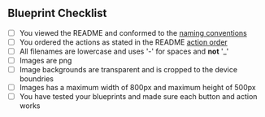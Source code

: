 ## Blueprint Checklist
<!--
  Put an `x` in the boxes that apply. You can also fill these out after
  creating the PR. If you're unsure about any of them, don't hesitate to ask.
-->

- [ ] You viewed the README and conformed to the [naming conventions](https://github.com/Sian-Lee-SA/Home-Assistant-Switch-Manager#title-naming-convention)
- [ ] You ordered the actions as stated in the README [action order](https://github.com/Sian-Lee-SA/Home-Assistant-Switch-Manager#order-convention)
- [ ] All filenames are lowercase and uses '-' for spaces and **not** '_'
- [ ] Images are png
- [ ] Image backgrounds are transparent and is cropped to the device boundries
- [ ] Images has a maximum width of 800px and maximum height of 500px
- [ ] You have tested your blueprints and made sure each button and action works

<!--
  Thank you for contributing
-->